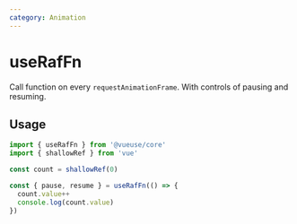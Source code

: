 ```yaml
---
category: Animation
---
```


# useRafFn

Call function on every `requestAnimationFrame`. With controls of pausing and resuming.

## Usage

```ts
import { useRafFn } from '@vueuse/core'
import { shallowRef } from 'vue'

const count = shallowRef(0)

const { pause, resume } = useRafFn(() => {
  count.value++
  console.log(count.value)
})
```
